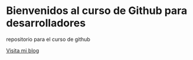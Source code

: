 # Bienvenidos al curso de Github para desarrolladores

repositorio para el curso de github

[Visita mi blog](http://tkilla.com)
